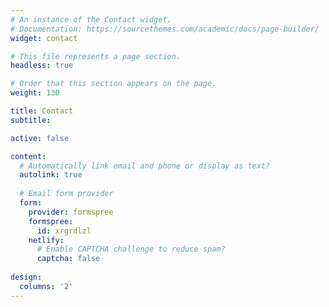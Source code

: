 ```yaml
---
# An instance of the Contact widget.
# Documentation: https://sourcethemes.com/academic/docs/page-builder/
widget: contact

# This file represents a page section.
headless: true

# Order that this section appears on the page.
weight: 130

title: Contact
subtitle: 

active: false

content:
  # Automatically link email and phone or display as text?
  autolink: true
  
  # Email form provider
  form:
    provider: formspree
    formspree:
      id: xrgrdlzl
    netlify:
      # Enable CAPTCHA challenge to reduce spam?
      captcha: false
  
design:
  columns: '2'
---
```


<style>
body{
text-align: justify}
</style>
